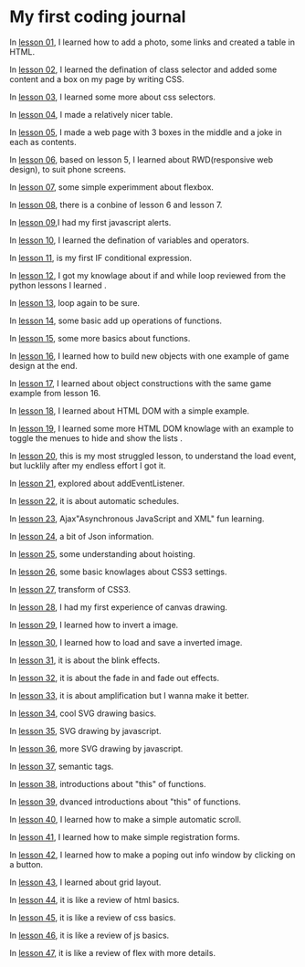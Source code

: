 # My first coding journal 

 In [lesson 01](https://github.com/yq86/Demo-Javascript/tree/master/L01%20html%20basic), I learned how to add a photo, some links and created a table in HTML.

 In [lesson 02](https://github.com/yq86/Demo-Javascript/tree/master/L02%20css%20baisc), I learned the defination of class selector and added some content and a box on my page by writing CSS.
 
  In [lesson 03](https://github.com/yq86/Demo-Javascript/tree/master/L03%20css%20selector), I learned some more about css selectors.

  In [lesson 04](https://github.com/yq86/Demo-Javascript/tree/master/L04%20css%20form), I made a relatively nicer table.
  
  In [lesson 05](https://github.com/yq86/Demo-Javascript/tree/master/L05%20css%20webpage%20layout), I made a web page with 3 boxes in the middle and a joke in each as contents. 
  
  In [lesson 06](https://github.com/yq86/Demo-Javascript/tree/master/L06%20css%20RWD%20layout), based on lesson 5, I learned about RWD(responsive web design), to suit phone screens. 

  In [lesson 07](https://github.com/yq86/Demo-Javascript/tree/master/L07%20css3%20flexbox), some simple experimment about flexbox. 
  
  In [lesson 08](https://github.com/yq86/Demo-Javascript/tree/master/L08%20css3%20flexbox%20and%20RWD), there is a conbine of lesson 6 and lesson 7.
  
  In [lesson 09](https://github.com/yq86/Demo-Javascript/tree/master/L09%20css%20Javascript%20intro),I had my first javascript alerts.
   
  In [lesson 10](https://github.com/yq86/Demo-Javascript/tree/master/L10%20Javascript%20variable%20and%20operator), I learned the defination of variables and operators.
   
  In [lesson 11](https://github.com/yq86/Demo-Javascript/tree/master/L11%20Javascript%20processControl--judgement), is my first IF conditional expression.
  
  In [lesson 12](https://github.com/yq86/Demo-Javascript/tree/master/L12%20Javascript%20processControl--loop), I got my knowlage about if and while loop reviewed from the python lessons I learned .
  
  In [lesson 13](https://github.com/yq86/Demo-Javascript/tree/master/L13%20Javascript%20processControl--loopAgain), loop again to be sure.
  
  In [lesson 14](https://github.com/yq86/Demo-Javascript/tree/master/L14%20Javascript%20function--basic), some basic add up operations of functions. 
  
  In [lesson 15](https://github.com/yq86/Demo-Javascript/tree/master/L15%20Javascript%20function--extended), some more basics about functions. 
  
  In [lesson 16](https://github.com/yq86/Demo-Javascript/tree/master/L16%20Javascript%20object--basic), I learned how to build new objects with one example of game design at the end. 
  
  In [lesson 17](https://github.com/yq86/Demo-Javascript/tree/master/L17Javascript%20object--condtruction), I learned about object constructions with the same game example from lesson 16.   
  
  In [lesson 18](https://github.com/yq86/Demo-Javascript/tree/master/L18%20HTML%20DOM-basic), I learned about HTML DOM with a simple example. 
  
  In [lesson 19](https://github.com/yq86/Demo-Javascript/tree/master/L19%20HTML%20DOM-toggle), I learned some more HTML DOM knowlage with an example to toggle the menues to hide and show the lists .  
  
  In [lesson 20](https://github.com/yq86/Demo-Javascript/tree/master/L20%20Javascript%20eventHandler--baisc), this is my most struggled lesson, to understand the load event, but lucklily after my endless effort I got it.     

  In [lesson 21](https://github.com/yq86/Demo-Javascript/tree/master/L21%20javascrit%20eventHandler-Event%20Object), explored about addEventListener.
  
  In [lesson 22](https://github.com/yq86/Demo-Javascript/tree/master/L22%20javascript%20auto%20schedule), it is about automatic schedules.  
  
  In [lesson 23](https://github.com/yq86/Demo-Javascript/tree/master/L23%20Javascript%20AJAX%20-JS%20and%20webserver/www), Ajax"Asynchronous JavaScript and XML" fun learning.  

  In [lesson 24](https://github.com/yq86/Demo-Javascript/tree/master/L24%20JSON%20baisc), a bit of Json information. 

  In [lesson 25](https://github.com/yq86/Demo-Javascript/tree/master/L25%20Hoisting), some understanding about hoisting. 
  
   In [lesson 26](https://github.com/yq86/Demo-Javascript/tree/master/L26%20CSS3%20entrance), some basic knowlages about CSS3 settings.

 In [lesson 27](https://github.com/yq86/Demo-Javascript/tree/master/L27%20CSS3%20transform), transform of CSS3.

In [lesson 28](https://github.com/yq86/Demo-Javascript/tree/master/L28%20Canvas%20draw%20basic), I had my first experience of canvas drawing.

In [lesson 29](https://github.com/yq86/Demo-Javascript/tree/master/L29%20Canvas%20draw%20image%20invert), I learned how to invert a image.

In [lesson 30](https://github.com/yq86/Demo-Javascript/tree/master/L30%20Canvas%20image%20upload%20and%20download), I learned how to load and save a inverted image.
 
In [lesson 31](https://github.com/yq86/Demo-Javascript/tree/master/L31%20CSS3%20animation%20basic%20animation), it is about the blink effects.

In [lesson 32](https://github.com/yq86/Demo-Javascript/tree/master/L32%20CSS3%20transition%20fadeIn%20and%20fadeOut), it is about the fade in and fade out effects.

In [lesson 33](https://github.com/yq86/Demo-Javascript/tree/master/L33%20Javascript%20animation-amplification), it is about amplification but I wanna make it better.

In [lesson 34](https://github.com/yq86/Demo-Javascript/tree/master/L34%20SVG%20draw%20bsic), cool SVG drawing basics.

In [lesson 35](https://github.com/yq86/Demo-Javascript/tree/master/L35%20SVG%20draw%20with%20Javascript), SVG drawing by javascript.

In [lesson 36](https://github.com/yq86/Demo-Javascript/tree/master/L36%20SVG%20%E5%90%91%E9%87%8F%E7%BB%98%E5%9B%BE%20%E5%BB%BA%E7%AB%8B%E7%BB%98%E5%9B%BE%E6%93%8D%E4%BD%9C%E7%95%8C%E9%9D%A2), more SVG drawing by javascript.

In [lesson 37](https://github.com/yq86/Demo-Javascript/tree/master/L37%20HTML5%20semantic%20tags), semantic tags.

In [lesson 38](https://github.com/yq86/Demo-Javascript/tree/master/L38%20function--%20this--%20basic), introductions about "this" of functions.

In [lesson 39](https://github.com/yq86/Demo-Javascript/tree/master/L39%20function--%20this--%20extended), dvanced introductions about "this" of functions.

In [lesson 40](https://github.com/yq86/Demo-Javascript/tree/master/L40%20scroll), I learned how to make a simple automatic scroll.

In [lesson 41](https://github.com/yq86/Demo-Javascript/tree/master/L41%20Form%20registration%20form), I learned how to make simple registration forms.

In [lesson 42](https://github.com/yq86/Demo-Javascript/tree/master/L42%20simple%20poping%20window), I learned how to make a poping out info window by clicking on a button.

In [lesson 43](https://github.com/yq86/Demo-Javascript/tree/master/L43%20CSS%20Grid%20Layout%20with%20Imge%20Span), I learned about grid layout.

In [lesson 44](https://github.com/yq86/Demo-Javascript/tree/master/L44%20bgnrs%20HTML), it is like a review of html basics.

In [lesson 45](https://github.com/yq86/Demo-Javascript/tree/master/L45%20bgnr%20CSS), it is like a review of css basics.

In [lesson 46](https://github.com/yq86/Demo-Javascript/tree/master/L46%20JS%20Crash%20Course), it is like a review of js basics.

In [lesson 47](https://github.com/yq86/Demo-Javascript/tree/master/L47%20flexbox), it is like a review of flex with more details.

